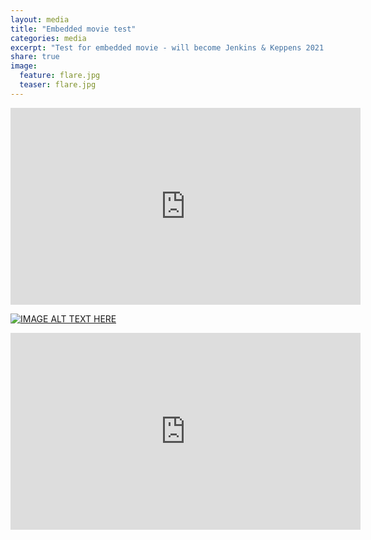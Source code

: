 ```yaml
---
layout: media
title: "Embedded movie test"
categories: media
excerpt: "Test for embedded movie - will become Jenkins & Keppens 2021 paper highlight"
share: true
image:
  feature: flare.jpg
  teaser: flare.jpg
---
```



<iframe width="560" height="315" src="https://youtu.be/a5YiodjdtDs" frameborder="0"> </iframe>

[![IMAGE ALT TEXT HERE](https://img.youtube.com/vi/a5YiodjdtDs/0.jpg)](https://www.youtube.com/watch?v=a5YiodjdtDs)

<iframe width="560" height="315" src="https://www.youtube.com/embed/a5YiodjdtDs" title="YouTube video player" frameborder="0" allow="accelerometer; autoplay; clipboard-write; encrypted-media; gyroscope; picture-in-picture" allowfullscreen></iframe>